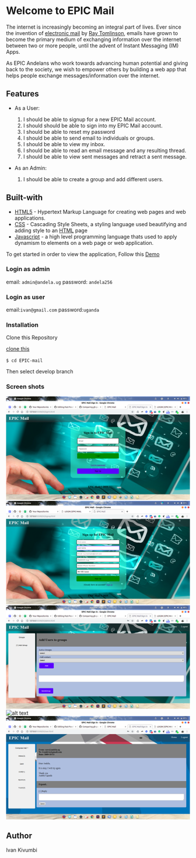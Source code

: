 # Welcome to EPIC Mail

The internet is increasingly becoming an integral part of lives. Ever since the invention of
[electronic mail](https://en.wikipedia.org/wiki/Email) by [Ray Tomlinson](https://en.wikipedia.org/wiki/Ray_Tomlinson), emails have grown to become the primary medium of
exchanging information over the internet between two or more people, until the advent of Instant
Messaging (IM) Apps.

As EPIC Andelans who work towards advancing human potential and giving back to the society,
we wish to empower others by building a web app that helps people exchange
messages/information over the internet.

## Features

* As a User:
    1. I should be able to signup for a new EPIC Mail account.
    2. I should should be able to sign into my EPIC Mail account.
    3. I should be able to reset my password
    4. I should be able to send email to individuals or groups.
    5. I should be able to view my inbox.
    6. I should be able to read an email message and any resulting thread.
    7. I should be able to view sent messages and retract a sent message.

* As an Admin:
    1. I should be able to create a group and add different users.

## Built-with

* [HTML5](https://en.wikipedia.org/wiki/HTML) - Hypertext Markup Language for creating web pages and web applications.
* [CSS](https://en.wikipedia.org/wiki/Cascading_Style_Sheets) - Cascading Style Sheets, a styling language used beautifying and adding style to an [HTML](https://en.wikipedia.org/wiki/HTML) page
* [Javascript](https://en.wikipedia.org/wiki/JavaScript) - a high level programming language thats used to apply dynamism to elements on a web page or web application.


To get started in order to view the application, Follow this [Demo](https://ivankivu.github.io/EPIC-mail/UI/)

### Login as admin

email: `admin@andela.ug`
password: `andela256`

### Login as user

email:`ivan@gmail.com`
password:`uganda`

### Installation

Clone this Repository

[clone this](https://github.com/Ivankivu/EPIC-mail.git)

`$ cd EPIC-mail`

Then select develop branch

### Screen shots

![alt text](/UI/img/Screenshot-2019.png)
![alt text](/UI/img/Screenshot6.png)
![alt text](/UI/img/Screenshot2.png)
![alt text](/UI/img/Screenshot3.png)
![alt text](/UI/img/Screenshot4.png)

## Author

Ivan Kivumbi
